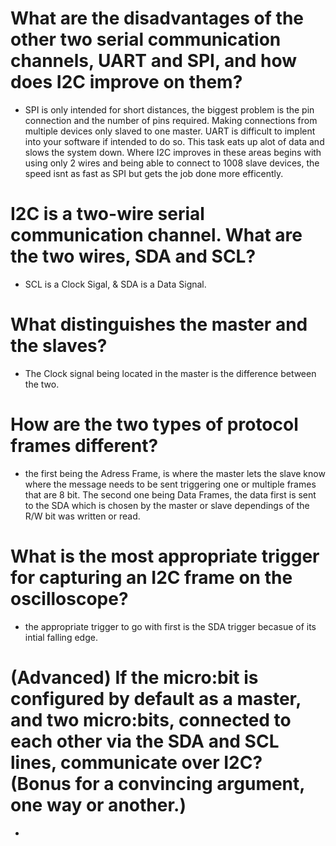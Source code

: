 # What are the disadvantages of the other two serial communication channels, UART and SPI, and how does I2C improve on them?
 - SPI is only intended for short distances, the biggest problem is the pin connection and the number of pins required. Making connections from multiple devices only slaved to one master.  UART is difficult to implent into your software if intended to do so.  This task eats up alot of data and slows the system down.  Where I2C improves in these areas begins with using only 2 wires and being able to connect to 1008 slave devices, the speed isnt as fast as SPI but gets the job done more efficently.
 
# I2C is a two-wire serial communication channel. What are the two wires, SDA and SCL? 
 - SCL is a Clock Sigal, & SDA is a Data Signal.
 
# What distinguishes the master and the slaves? 
 - The Clock signal being located in the master is the difference between the two.
 
# How are the two types of protocol frames different?
 - the first being the Adress Frame, is where the master lets the slave know where the message needs to be sent triggering one or multiple frames that are 8 bit. The second one being Data Frames, the data first is sent to the SDA which is chosen by the master or slave dependings of the R/W bit was written or read.
 
# What is the most appropriate trigger for capturing an I2C frame on the oscilloscope?
 - the appropriate trigger to go with first is the SDA trigger becasue of its intial falling edge.
 
# (Advanced) If the micro:bit is configured by default as a master, and two micro:bits, connected to each other via the SDA and SCL lines, communicate over I2C? (Bonus for a convincing argument, one way or another.)
 -
 
